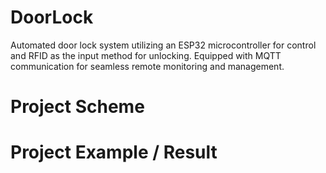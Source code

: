 # DoorLock
Automated door lock system utilizing an ESP32 microcontroller for control and RFID as the input method for unlocking. Equipped with MQTT communication for seamless remote monitoring and management.

# Project Scheme


# Project Example / Result
